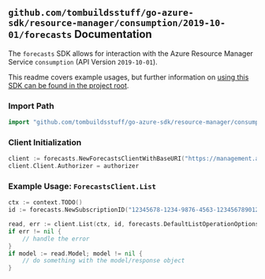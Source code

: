 
## `github.com/tombuildsstuff/go-azure-sdk/resource-manager/consumption/2019-10-01/forecasts` Documentation

The `forecasts` SDK allows for interaction with the Azure Resource Manager Service `consumption` (API Version `2019-10-01`).

This readme covers example usages, but further information on [using this SDK can be found in the project root](https://github.com/tombuildsstuff/go-azure-sdk/tree/main/docs).

### Import Path

```go
import "github.com/tombuildsstuff/go-azure-sdk/resource-manager/consumption/2019-10-01/forecasts"
```


### Client Initialization

```go
client := forecasts.NewForecastsClientWithBaseURI("https://management.azure.com")
client.Client.Authorizer = authorizer
```


### Example Usage: `ForecastsClient.List`

```go
ctx := context.TODO()
id := forecasts.NewSubscriptionID("12345678-1234-9876-4563-123456789012")

read, err := client.List(ctx, id, forecasts.DefaultListOperationOptions())
if err != nil {
	// handle the error
}
if model := read.Model; model != nil {
	// do something with the model/response object
}
```
